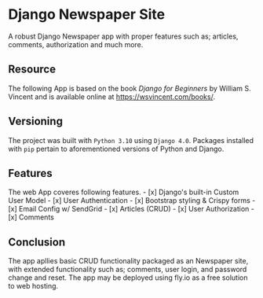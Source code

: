 # Django Newspaper Site
A robust Django Newspaper app with proper features such as; articles, comments, authorization and much more.

## Resource
The following App is based on the book *Django for Beginners* by William S. Vincent and is available online at https://wsvincent.com/books/. 

## Versioning
The project was built with `Python 3.10` using `Django 4.0`. Packages installed with `pip` pertain to aforementioned versions of Python and Django.

## Features
The web App coveres following features.
    - [x] Django's built-in Custom User Model
    - [x] User Authentication
    - [x] Bootstrap styling & Crispy forms
    - [x] Email Config w/ SendGrid
    - [x] Articles (CRUD)
    - [x] User Authorization
    - [x] Comments

## Conclusion
The app apllies basic CRUD functionality packaged as an Newspaper site, with extended functionality such as; comments, user login, and password change and reset. The app may be deployed using fly.io as a free solution to web hosting.
